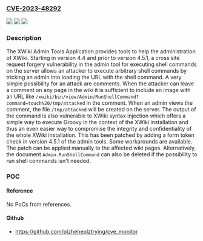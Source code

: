 ### [CVE-2023-48292](https://cve.mitre.org/cgi-bin/cvename.cgi?name=CVE-2023-48292)
![](https://img.shields.io/static/v1?label=Product&message=application-admintools&color=blue)
![](https://img.shields.io/static/v1?label=Version&message=%3D%20%3E%3D%204.4%2C%20%3C%204.5.1%20&color=brighgreen)
![](https://img.shields.io/static/v1?label=Vulnerability&message=CWE-352%3A%20Cross-Site%20Request%20Forgery%20(CSRF)&color=brighgreen)

### Description

The XWiki Admin Tools Application provides tools to help the administration of XWiki. Starting in version 4.4 and prior to version 4.5.1, a cross site request forgery vulnerability in the admin tool for executing shell commands on the server allows an attacker to execute arbitrary shell commands by tricking an admin into loading the URL with the shell command. A very simple possibility for an attack are comments. When the attacker can leave a comment on any page in the wiki it is sufficient to include an image with an URL like  `/xwiki/bin/view/Admin/RunShellCommand?command=touch%20/tmp/attacked` in the comment. When an admin views the comment, the file `/tmp/attacked` will be created on the server. The output of the command is also vulnerable to XWiki syntax injection which offers a simple way to execute Groovy in the context of the XWiki installation and thus an even easier way to compromise the integrity and confidentiality of the whole XWiki installation. This has been patched by adding a form token check in version 4.5.1 of the admin tools. Some workarounds are available. The patch can be applied manually to the affected wiki pages. Alternatively, the document `Admin.RunShellCommand` can also be deleted if the possibility to run shell commands isn't needed.

### POC

#### Reference
No PoCs from references.

#### Github
- https://github.com/plzheheplztrying/cve_monitor

